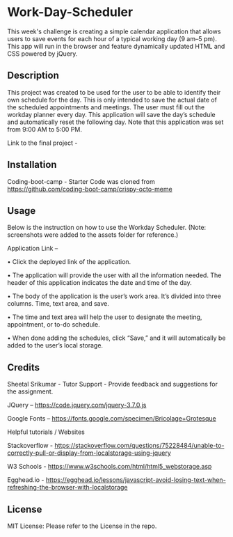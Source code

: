 # Work-Day-Scheduler

This week's challenge is creating a simple calendar application that allows users to save events for each hour of a typical working day (9 am–5 pm). This app will run in the browser and feature dynamically updated HTML and CSS powered by jQuery.

## Description

This project was created to be used for the user to be able to identify their own schedule for the day. This is only intended to save the actual date of the scheduled appointments and meetings. The user must fill out the workday planner every day. This application will save the day’s schedule and automatically reset the following day. Note that this application was set from 9:00 AM to 5:00 PM.

Link to the final project -

## Installation

Coding-boot-camp - Starter Code was cloned from https://github.com/coding-boot-camp/crispy-octo-meme

## Usage

Below is the instruction on how to use the Workday Scheduler. (Note: screenshots were added to the assets folder for reference.)

Application Link –

• Click the deployed link of the application.

• The application will provide the user with all the information needed. The header of this application indicates the date and time of the day.

• The body of the application is the user’s work area. It’s divided into three columns. Time, text area, and save.

• The time and text area will help the user to designate the meeting, appointment, or to-do schedule.

• When done adding the schedules, click “Save,” and it will automatically be added to the user’s local storage.

## Credits

Sheetal Srikumar - Tutor Support - Provide feedback and suggestions for the assignment.

JQuery – https://code.jquery.com/jquery-3.7.0.js

Google Fonts – https://fonts.google.com/specimen/Bricolage+Grotesque

Helpful tutorials / Websites

Stackoverflow - https://stackoverflow.com/questions/75228484/unable-to-correctly-pull-or-display-from-localstorage-using-jquery

W3 Schools - https://www.w3schools.com/html/html5_webstorage.asp

Egghead.io - https://egghead.io/lessons/javascript-avoid-losing-text-when-refreshing-the-browser-with-localstorage

## License

MIT License: Please refer to the License in the repo.
